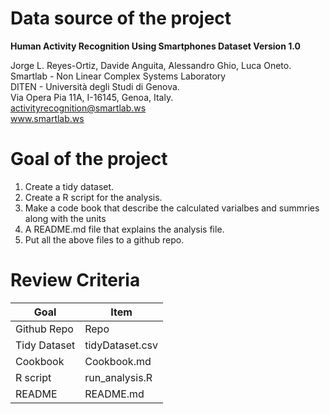 # Data source of the project

**Human Activity Recognition Using Smartphones Dataset   Version 1.0**
  
   Jorge L. Reyes-Ortiz, Davide Anguita, Alessandro Ghio, Luca Oneto.<br>
   Smartlab - Non Linear Complex Systems Laboratory<br>
   DITEN - Università degli Studi di Genova.<br>
   Via Opera Pia 11A, I-16145, Genoa, Italy.<br>
   activityrecognition@smartlab.ws<br>
   www.smartlab.ws
   
# Goal of the project
  1. Create a tidy dataset.
  2. Create a R script for the analysis.
  3. Make a code book that describe the calculated varialbes and summries along with the units
  4. A README.md file that explains the analysis file.
  5. Put all the above files to a github repo.
  
# Review Criteria
  | Goal         | Item            |
  |--------------|-----------------|
  | Github Repo  | Repo            |
  | Tidy Dataset | tidyDataset.csv |
  | Cookbook     | Cookbook.md     |
  | R script     | run_analysis.R  |
  | README       | README.md       | 
  
